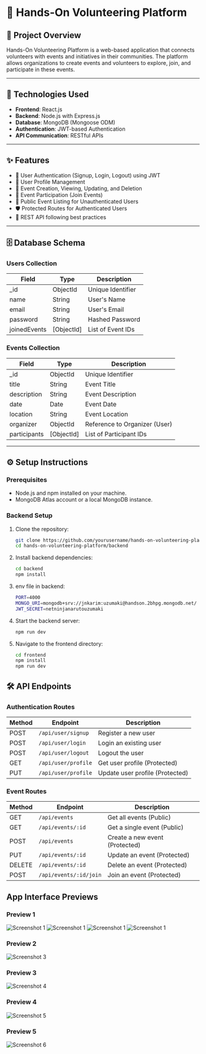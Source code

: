 # 👐 Hands-On Volunteering Platform

## 📌 Project Overview
Hands-On Volunteering Platform is a web-based application that connects volunteers with events and initiatives in their communities. The platform allows organizations to create events and volunteers to explore, join, and participate in these events.

---

## 🚀 Technologies Used
- **Frontend**: React.js
- **Backend**: Node.js with Express.js
- **Database**: MongoDB (Mongoose ODM)
- **Authentication**: JWT-based Authentication
- **API Communication**: RESTful APIs

---

## ✨ Features
- 🔐 User Authentication (Signup, Login, Logout) using JWT
- 👤 User Profile Management
- 📅 Event Creation, Viewing, Updating, and Deletion
- 🙌 Event Participation (Join Events)
- 🔎 Public Event Listing for Unauthenticated Users
- 🛡️ Protected Routes for Authenticated Users
- 📄 REST API following best practices

---

## 🗄️ Database Schema

### **Users Collection**
| Field        | Type     | Description          |
| ------------ | -------- | -------------------- |
| _id          | ObjectId | Unique Identifier    |
| name         | String   | User's Name          |
| email        | String   | User's Email         |
| password     | String   | Hashed Password      |
| joinedEvents | [ObjectId] | List of Event IDs  |

### **Events Collection**
| Field       | Type     | Description                |
| ----------- | -------- | -------------------------- |
| _id         | ObjectId | Unique Identifier          |
| title       | String   | Event Title                |
| description | String   | Event Description          |
| date        | Date     | Event Date                 |
| location    | String   | Event Location             |
| organizer   | ObjectId | Reference to Organizer (User) |
| participants| [ObjectId] | List of Participant IDs |

---

## ⚙️ Setup Instructions

### Prerequisites
- Node.js and npm installed on your machine.
- MongoDB Atlas account or a local MongoDB instance.

### Backend Setup
1. Clone the repository:
   ```bash
   git clone https://github.com/yourusername/hands-on-volunteering-platform.git
   cd hands-on-volunteering-platform/backend
2. Install backend dependencies:
   ```bash
   cd backend
   npm install
3. env file in backend:
   ```bash
   PORT=4000
   MONGO_URI=mongodb+srv://jnkarim:uzumaki@handson.2bhpg.mongodb.net/
   JWT_SECRET=netninjanarutouzumaki
4. Start the backend server:
   ```bash
   npm run dev
5. Navigate to the frontend directory:
   ```bash
   cd frontend
   npm install
   npm run dev

## 🛠️ API Endpoints

### Authentication Routes

| Method | Endpoint             | Description                      |
|--------|----------------------|----------------------------------|
| POST   | `/api/user/signup`   | Register a new user              |
| POST   | `/api/user/login`    | Login an existing user           |
| POST   | `/api/user/logout`   | Logout the user                  |
| GET    | `/api/user/profile`  | Get user profile (Protected)     |
| PUT    | `/api/user/profile`  | Update user profile (Protected)  |

### Event Routes

| Method | Endpoint                | Description                      |
|--------|-------------------------|----------------------------------|
| GET    | `/api/events`           | Get all events (Public)         |
| GET    | `/api/events/:id`       | Get a single event (Public)     |
| POST   | `/api/events`           | Create a new event (Protected)  |
| PUT    | `/api/events/:id`       | Update an event (Protected)     |
| DELETE | `/api/events/:id`       | Delete an event (Protected)     |
| POST   | `/api/events/:id/join`  | Join an event (Protected)       |

## App Interface Previews

### Preview 1
![Screenshot 1](Frontend/src/assets/img7.png)
![Screenshot 1](Frontend/src/assets/img9.png)
![Screenshot 1](Frontend/src/assets/img10.png)
![Screenshot 1](Frontend/src/assets/img11.png)


### Preview 2
![Screenshot 3](Frontend/src/assets/img3.png)

### Preview 3
![Screenshot 4](Frontend/src/assets/img4.png)

### Preview 4
![Screenshot 5](Frontend/src/assets/img5.png)

### Preview 5
![Screenshot 6](Frontend/src/assets/img6.png)
